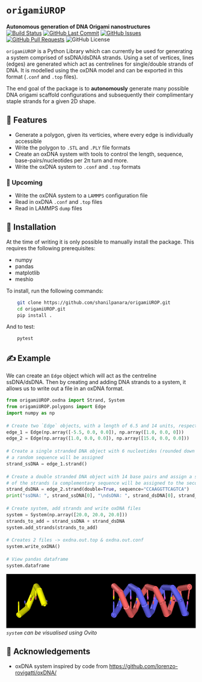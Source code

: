 
# `origamiUROP`

**Autonomous generation of DNA Origami nanostructures**  
[![Build Status](https://travis-ci.com/shanilpanara/origamiUROP.svg?branch=master)](https://travis-ci.com/shanilpanara/origamiUROP)
[![GitHub Last Commit](https://img.shields.io/github/last-commit/shanilpanara/origamiUROP?color=blue)](https://github.com/shanilpanara/origamiUROP/commits/master)
[![GitHub Issues](https://img.shields.io/github/issues/shanilpanara/origamiUROP?color=red)](https://github.com/shanilpanara/origamiUROP/issues)
[![GitHub Pull Requests](https://img.shields.io/github/issues-pr/shanilpanara/origamiUROP?color=purple)](https://github.com/shanilpanara/origamiUROP/pulls)
![GitHub License](https://img.shields.io/github/license/shanilpanara/origamiUROP?color=yellow)

`origamiUROP` is a Python Library which can currently be used for generating a system comprised of ssDNA/dsDNA strands. Using a set of vertices, lines (edges) are generated which act as centrelines for single/double strands of DNA. It is modelled using the oxDNA model and can be exported in this format (`.conf` and `.top` files).

The end goal of the package is to **autonomously** generate many possible DNA origami scaffold configurations and subsequently their complimentary staple strands for a given 2D shape.



## 📃 Features

- Generate a polygon, given its verticies, where every edge is individually accessible
- Write the polygon to `.STL` and `.PLY` file formats
- Create an oxDNA system with tools to control the length, sequence, base-pairs/nucleotides per 2π turn and more.
- Write the oxDNA system to `.conf` and `.top` formats

### 📆 Upcoming

- Write the oxDNA system to a `LAMMPS` configuration file
- Read in oxDNA `.conf` and `.top` files
- Read in LAMMPS `dump` files

## 🔋 Installation

At the time of writing it is only possible to manually install the package. This requires the following prerequisites:

- numpy
- pandas
- matplotlib
- meshio

To install, run the following commands:
```bash
    git clone https://github.com/shanilpanara/origamiUROP.git
    cd origamiUROP.git
    pip install .
```
And to test:
```bash
    pytest
```
## ✍️ Example

We can create an `Edge` object which will act as the centreline ssDNA/dsDNA. Then by creating and adding DNA strands to a system, it allows us to write out a file in an oxDNA format.

```python
from origamiUROP.oxdna import Strand, System
from origamiUROP.polygons import Edge
import numpy as np

# Create two `Edge` objects, with a length of 6.5 and 14 units, respectively
edge_1 = Edge(np.array([-5.5, 0.0, 0.0]), np.array([1.0, 0.0, 0]))
edge_2 = Edge(np.array([1.0, 0.0, 0.0]), np.array([15.0, 0.0, 0.0]))

# Create a single stranded DNA object with 6 nucleotides (rounded down from length of Edge)
# a random sequence will be assigned
strand_ssDNA = edge_1.strand()

# Create a double stranded DNA object with 14 base pairs and assign a sequence for one
# of the strands (a complementary sequence will be assigned to the second strand)
strand_dsDNA = edge_2.strand(double=True, sequence="CCAAGGTTCAGTCA")
print("ssDNA: ", strand_ssDNA[0], "\ndsDNA: ", strand_dsDNA[0], strand_dsDNA[1])

# Create system, add strands and write oxDNA files
system = System(np.array([20.0, 20.0, 20.0]))
strands_to_add = strand_ssDNA + strand_dsDNA
system.add_strands(strands_to_add)

# Creates 2 files -> oxdna.out.top & oxdna.out.conf
system.write_oxDNA()

# View pandas dataframe
system.dataframe
```
![Ovito Visualisation](Example_OvitoVisualisation.png)
*`system` can be visualised using Ovito*

## 🎉 Acknowledgements

- oxDNA system inspired by code from https://github.com/lorenzo-rovigatti/oxDNA/
